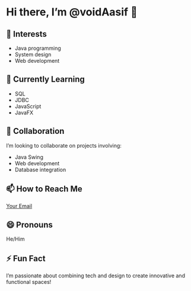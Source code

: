 # Hi there, I’m @voidAasif 👋

## 👀 Interests
- Java programming
- System design
- Web development

## 🌱 Currently Learning
- SQL
- JDBC
- JavaScript
- JavaFX

## 💞️ Collaboration
I’m looking to collaborate on projects involving:
- Java Swing
- Web development
- Database integration

## 📫 How to Reach Me
[Your Email](mailto:your.email@example.com)

## 😄 Pronouns
He/Him

## ⚡ Fun Fact
I’m passionate about combining tech and design to create innovative and functional spaces!


